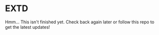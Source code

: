 # EXTD

Hmm... This isn't finished yet. Check back again later or follow this repo to get the latest updates!
